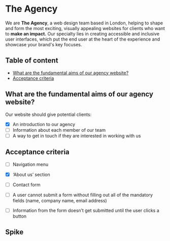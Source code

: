 # The Agency

We are <strong>The Agency</strong>, a web design team based in London, helping to shape and form the most exciting, visually appealing websites for clients who want to <strong>make an impact.</strong> Our specialty lies in creating accessible and inclusive user interfaces, which put the end user at the heart of the experience and showcase your brand's key focuses.

## Table of content

- [What are the fundamental aims of our agency website?](#what-are-the-fundamental-aims-of-our-agency-website)
- [Acceptance criteria](#acceptance-criteria)

## What are the fundamental aims of our agency website?

Our website should give potential clients:

- [x] An introduction to our agency
- [ ] Information about each member of our team
- [ ] A way to get in touch if they are interested in working with us

## Acceptance criteria

- [ ] Navigation menu
- [x] ‘About us’ section
- [ ] Contact form
- [ ] A user cannot submit a form without filling out all of the mandatory fields (name, company name, email address)
- [ ] Information from the form doesn’t get submitted until the user clicks a button


## Spike 
